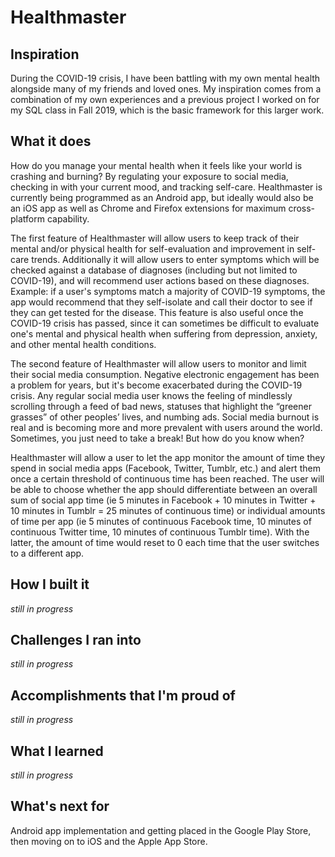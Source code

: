 # Healthmaster
## Inspiration
During the COVID-19 crisis, I have been battling with my own mental health alongside many of my friends and loved ones. My inspiration comes from a combination of my own experiences and a previous project I worked on for my SQL class in Fall 2019, which is the basic framework for this larger work.

## What it does
How do you manage your mental health when it feels like your world is crashing and burning? By regulating your exposure to social media, checking in with your current mood, and tracking self-care. Healthmaster is currently being programmed as an Android app, but ideally would also be an iOS app as well as Chrome and Firefox extensions for maximum cross-platform capability.

The first feature of Healthmaster will allow users to keep track of their mental and/or physical health for self-evaluation and improvement in self-care trends. Additionally it will allow users to enter symptoms which will be checked against a database of diagnoses (including but not limited to COVID-19), and will recommend user actions based on these diagnoses. Example: if a user's symptoms match a majority of COVID-19 symptoms, the app would recommend that they self-isolate and call their doctor to see if they can get tested for the disease. This feature is also useful once the COVID-19 crisis has passed, since it can sometimes be difficult to evaluate one's mental and physical health when suffering from depression, anxiety, and other mental health conditions.

The second feature of Healthmaster will allow users to monitor and limit their social media consumption. Negative electronic engagement has been a problem for years, but it's become exacerbated during the COVID-19 crisis. Any regular social media user knows the feeling of mindlessly scrolling through a feed of bad news, statuses that highlight the “greener grasses” of other peoples’ lives, and numbing ads. Social media burnout is real and is becoming more and more prevalent with users around the world. Sometimes, you just need to take a break! But how do you know when?

Healthmaster will allow a user to let the app monitor the amount of time they spend in social media apps (Facebook, Twitter, Tumblr, etc.) and alert them once a certain threshold of continuous time has been reached. The user will be able to choose whether the app should differentiate between an overall sum of social app time (ie 5 minutes in Facebook + 10 minutes in Twitter + 10 minutes in Tumblr = 25 minutes of continuous time) or individual amounts of time per app (ie 5 minutes of continuous Facebook time, 10 minutes of continuous Twitter time, 10 minutes of continuous Tumblr time). With the latter, the amount of time would reset to 0 each time that the user switches to a different app.

## How I built it
_still in progress_
## Challenges I ran into
_still in progress_
## Accomplishments that I'm proud of
_still in progress_
## What I learned
_still in progress_
## What's next for 
Android app implementation and getting placed in the Google Play Store, then moving on to iOS and the Apple App Store.
